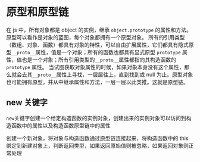 # 原型和原型链

在 js 中，所有对象都是 object 的实例，继承 `object.prototype` 的属性和方法。
原型可以看作是对象的蓝图，每个对象都拥有一个原型对象。
所有的引用类型（数组、对象、函数）都具有对象的特性，可以自由扩展属性，它们都具有隐式原型`__proto__`属性，值是一个对象；所有的函数也都具有显式原型 `prototype` 属性，值也是一个对象；所有引用类型的`__proto__`属性都指向其构造函数的 `prototype` 属性。
当试图获取对象属性的时候，如果对象本身没有这个属性，那么就会去其`__proto__`属性上寻找，一层层往上，直到找到或 null 为止。原型对象也可能拥有原型，并从中继承属性和方法，一层一层以此类推。这就是原型链。

## new 关键字

`new`关键字创建一个给定构造函数的实例对象，创建出来的实例对象可以访问到构造函数中的属性以及构造函数原型链中的属性

创建一个新对象，将对象与构造函数通过原型链连接起来，将构造函数中的 this 绑定到新建对象上，判断返回类型，如果返回原始值则被忽略，如果返回对象则正常处理
